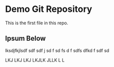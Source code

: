 # Demo Git Repository

This is the first file in this repo.

## Ipsum Below

lksdjfkjlsdf
sdf 
sdf j
sd f
sd fs
d f
sdfs
dfkd f sdf sd

LKJ LKJ LKJ LKJLK JLLK L L

